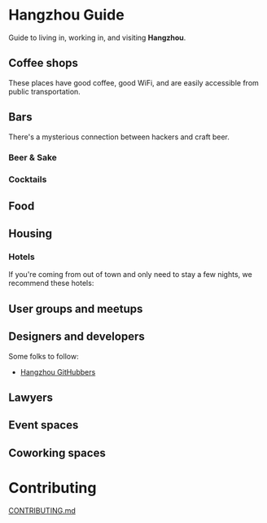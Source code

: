 # Hangzhou Guide

Guide to living in, working in, and visiting **Hangzhou**.

## Coffee shops

These places have good coffee, good WiFi, and are easily accessible from public
transportation.

## Bars

There's a mysterious connection between hackers and craft beer.

### Beer & Sake

### Cocktails

## Food

## Housing

### Hotels

If you're coming from out of town and only need to stay a few nights, we
recommend these hotels:

## User groups and meetups

## Designers and developers

Some folks to follow:

- [Hangzhou GitHubbers](https://github.com/search?utf8=%E2%9C%93&q=location%3Ahangzhou&type=Users)

## Lawyers

## Event spaces

## Coworking spaces

# Contributing

[CONTRIBUTING.md](CONTRIBUTING.md)
